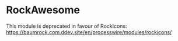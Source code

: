 # RockAwesome

This module is deprecated in favour of RockIcons: https://baumrock.com.ddev.site/en/processwire/modules/rockicons/
